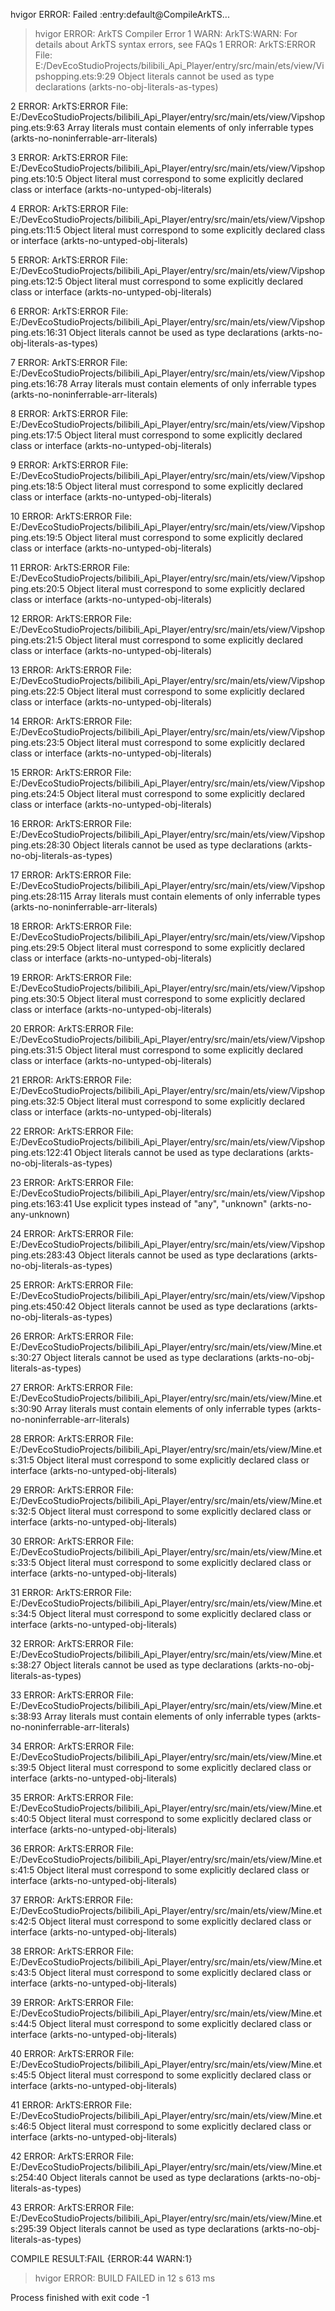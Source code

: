 hvigor ERROR: Failed :entry:default@CompileArkTS... 
> hvigor ERROR: ArkTS Compiler Error
1 WARN: ArkTS:WARN: For details about ArkTS syntax errors, see FAQs
1 ERROR: ArkTS:ERROR File: E:/DevEcoStudioProjects/bilibili_Api_Player/entry/src/main/ets/view/Vipshopping.ets:9:29
 Object literals cannot be used as type declarations (arkts-no-obj-literals-as-types)


2 ERROR: ArkTS:ERROR File: E:/DevEcoStudioProjects/bilibili_Api_Player/entry/src/main/ets/view/Vipshopping.ets:9:63
 Array literals must contain elements of only inferrable types (arkts-no-noninferrable-arr-literals)


3 ERROR: ArkTS:ERROR File: E:/DevEcoStudioProjects/bilibili_Api_Player/entry/src/main/ets/view/Vipshopping.ets:10:5
 Object literal must correspond to some explicitly declared class or interface (arkts-no-untyped-obj-literals)


4 ERROR: ArkTS:ERROR File: E:/DevEcoStudioProjects/bilibili_Api_Player/entry/src/main/ets/view/Vipshopping.ets:11:5
 Object literal must correspond to some explicitly declared class or interface (arkts-no-untyped-obj-literals)


5 ERROR: ArkTS:ERROR File: E:/DevEcoStudioProjects/bilibili_Api_Player/entry/src/main/ets/view/Vipshopping.ets:12:5
 Object literal must correspond to some explicitly declared class or interface (arkts-no-untyped-obj-literals)


6 ERROR: ArkTS:ERROR File: E:/DevEcoStudioProjects/bilibili_Api_Player/entry/src/main/ets/view/Vipshopping.ets:16:31
 Object literals cannot be used as type declarations (arkts-no-obj-literals-as-types)


7 ERROR: ArkTS:ERROR File: E:/DevEcoStudioProjects/bilibili_Api_Player/entry/src/main/ets/view/Vipshopping.ets:16:78
 Array literals must contain elements of only inferrable types (arkts-no-noninferrable-arr-literals)


8 ERROR: ArkTS:ERROR File: E:/DevEcoStudioProjects/bilibili_Api_Player/entry/src/main/ets/view/Vipshopping.ets:17:5
 Object literal must correspond to some explicitly declared class or interface (arkts-no-untyped-obj-literals)


9 ERROR: ArkTS:ERROR File: E:/DevEcoStudioProjects/bilibili_Api_Player/entry/src/main/ets/view/Vipshopping.ets:18:5
 Object literal must correspond to some explicitly declared class or interface (arkts-no-untyped-obj-literals)


10 ERROR: ArkTS:ERROR File: E:/DevEcoStudioProjects/bilibili_Api_Player/entry/src/main/ets/view/Vipshopping.ets:19:5
 Object literal must correspond to some explicitly declared class or interface (arkts-no-untyped-obj-literals)


11 ERROR: ArkTS:ERROR File: E:/DevEcoStudioProjects/bilibili_Api_Player/entry/src/main/ets/view/Vipshopping.ets:20:5
 Object literal must correspond to some explicitly declared class or interface (arkts-no-untyped-obj-literals)


12 ERROR: ArkTS:ERROR File: E:/DevEcoStudioProjects/bilibili_Api_Player/entry/src/main/ets/view/Vipshopping.ets:21:5
 Object literal must correspond to some explicitly declared class or interface (arkts-no-untyped-obj-literals)


13 ERROR: ArkTS:ERROR File: E:/DevEcoStudioProjects/bilibili_Api_Player/entry/src/main/ets/view/Vipshopping.ets:22:5
 Object literal must correspond to some explicitly declared class or interface (arkts-no-untyped-obj-literals)


14 ERROR: ArkTS:ERROR File: E:/DevEcoStudioProjects/bilibili_Api_Player/entry/src/main/ets/view/Vipshopping.ets:23:5
 Object literal must correspond to some explicitly declared class or interface (arkts-no-untyped-obj-literals)


15 ERROR: ArkTS:ERROR File: E:/DevEcoStudioProjects/bilibili_Api_Player/entry/src/main/ets/view/Vipshopping.ets:24:5
 Object literal must correspond to some explicitly declared class or interface (arkts-no-untyped-obj-literals)


16 ERROR: ArkTS:ERROR File: E:/DevEcoStudioProjects/bilibili_Api_Player/entry/src/main/ets/view/Vipshopping.ets:28:30
 Object literals cannot be used as type declarations (arkts-no-obj-literals-as-types)


17 ERROR: ArkTS:ERROR File: E:/DevEcoStudioProjects/bilibili_Api_Player/entry/src/main/ets/view/Vipshopping.ets:28:115
 Array literals must contain elements of only inferrable types (arkts-no-noninferrable-arr-literals)


18 ERROR: ArkTS:ERROR File: E:/DevEcoStudioProjects/bilibili_Api_Player/entry/src/main/ets/view/Vipshopping.ets:29:5
 Object literal must correspond to some explicitly declared class or interface (arkts-no-untyped-obj-literals)


19 ERROR: ArkTS:ERROR File: E:/DevEcoStudioProjects/bilibili_Api_Player/entry/src/main/ets/view/Vipshopping.ets:30:5
 Object literal must correspond to some explicitly declared class or interface (arkts-no-untyped-obj-literals)


20 ERROR: ArkTS:ERROR File: E:/DevEcoStudioProjects/bilibili_Api_Player/entry/src/main/ets/view/Vipshopping.ets:31:5
 Object literal must correspond to some explicitly declared class or interface (arkts-no-untyped-obj-literals)


21 ERROR: ArkTS:ERROR File: E:/DevEcoStudioProjects/bilibili_Api_Player/entry/src/main/ets/view/Vipshopping.ets:32:5
 Object literal must correspond to some explicitly declared class or interface (arkts-no-untyped-obj-literals)


22 ERROR: ArkTS:ERROR File: E:/DevEcoStudioProjects/bilibili_Api_Player/entry/src/main/ets/view/Vipshopping.ets:122:41
 Object literals cannot be used as type declarations (arkts-no-obj-literals-as-types)


23 ERROR: ArkTS:ERROR File: E:/DevEcoStudioProjects/bilibili_Api_Player/entry/src/main/ets/view/Vipshopping.ets:163:41
 Use explicit types instead of "any", "unknown" (arkts-no-any-unknown)


24 ERROR: ArkTS:ERROR File: E:/DevEcoStudioProjects/bilibili_Api_Player/entry/src/main/ets/view/Vipshopping.ets:283:43
 Object literals cannot be used as type declarations (arkts-no-obj-literals-as-types)


25 ERROR: ArkTS:ERROR File: E:/DevEcoStudioProjects/bilibili_Api_Player/entry/src/main/ets/view/Vipshopping.ets:450:42
 Object literals cannot be used as type declarations (arkts-no-obj-literals-as-types)


26 ERROR: ArkTS:ERROR File: E:/DevEcoStudioProjects/bilibili_Api_Player/entry/src/main/ets/view/Mine.ets:30:27
 Object literals cannot be used as type declarations (arkts-no-obj-literals-as-types)


27 ERROR: ArkTS:ERROR File: E:/DevEcoStudioProjects/bilibili_Api_Player/entry/src/main/ets/view/Mine.ets:30:90
 Array literals must contain elements of only inferrable types (arkts-no-noninferrable-arr-literals)


28 ERROR: ArkTS:ERROR File: E:/DevEcoStudioProjects/bilibili_Api_Player/entry/src/main/ets/view/Mine.ets:31:5
 Object literal must correspond to some explicitly declared class or interface (arkts-no-untyped-obj-literals)


29 ERROR: ArkTS:ERROR File: E:/DevEcoStudioProjects/bilibili_Api_Player/entry/src/main/ets/view/Mine.ets:32:5
 Object literal must correspond to some explicitly declared class or interface (arkts-no-untyped-obj-literals)


30 ERROR: ArkTS:ERROR File: E:/DevEcoStudioProjects/bilibili_Api_Player/entry/src/main/ets/view/Mine.ets:33:5
 Object literal must correspond to some explicitly declared class or interface (arkts-no-untyped-obj-literals)


31 ERROR: ArkTS:ERROR File: E:/DevEcoStudioProjects/bilibili_Api_Player/entry/src/main/ets/view/Mine.ets:34:5
 Object literal must correspond to some explicitly declared class or interface (arkts-no-untyped-obj-literals)


32 ERROR: ArkTS:ERROR File: E:/DevEcoStudioProjects/bilibili_Api_Player/entry/src/main/ets/view/Mine.ets:38:27
 Object literals cannot be used as type declarations (arkts-no-obj-literals-as-types)


33 ERROR: ArkTS:ERROR File: E:/DevEcoStudioProjects/bilibili_Api_Player/entry/src/main/ets/view/Mine.ets:38:93
 Array literals must contain elements of only inferrable types (arkts-no-noninferrable-arr-literals)


34 ERROR: ArkTS:ERROR File: E:/DevEcoStudioProjects/bilibili_Api_Player/entry/src/main/ets/view/Mine.ets:39:5
 Object literal must correspond to some explicitly declared class or interface (arkts-no-untyped-obj-literals)


35 ERROR: ArkTS:ERROR File: E:/DevEcoStudioProjects/bilibili_Api_Player/entry/src/main/ets/view/Mine.ets:40:5
 Object literal must correspond to some explicitly declared class or interface (arkts-no-untyped-obj-literals)


36 ERROR: ArkTS:ERROR File: E:/DevEcoStudioProjects/bilibili_Api_Player/entry/src/main/ets/view/Mine.ets:41:5
 Object literal must correspond to some explicitly declared class or interface (arkts-no-untyped-obj-literals)


37 ERROR: ArkTS:ERROR File: E:/DevEcoStudioProjects/bilibili_Api_Player/entry/src/main/ets/view/Mine.ets:42:5
 Object literal must correspond to some explicitly declared class or interface (arkts-no-untyped-obj-literals)


38 ERROR: ArkTS:ERROR File: E:/DevEcoStudioProjects/bilibili_Api_Player/entry/src/main/ets/view/Mine.ets:43:5
 Object literal must correspond to some explicitly declared class or interface (arkts-no-untyped-obj-literals)


39 ERROR: ArkTS:ERROR File: E:/DevEcoStudioProjects/bilibili_Api_Player/entry/src/main/ets/view/Mine.ets:44:5
 Object literal must correspond to some explicitly declared class or interface (arkts-no-untyped-obj-literals)


40 ERROR: ArkTS:ERROR File: E:/DevEcoStudioProjects/bilibili_Api_Player/entry/src/main/ets/view/Mine.ets:45:5
 Object literal must correspond to some explicitly declared class or interface (arkts-no-untyped-obj-literals)


41 ERROR: ArkTS:ERROR File: E:/DevEcoStudioProjects/bilibili_Api_Player/entry/src/main/ets/view/Mine.ets:46:5
 Object literal must correspond to some explicitly declared class or interface (arkts-no-untyped-obj-literals)


42 ERROR: ArkTS:ERROR File: E:/DevEcoStudioProjects/bilibili_Api_Player/entry/src/main/ets/view/Mine.ets:254:40
 Object literals cannot be used as type declarations (arkts-no-obj-literals-as-types)


43 ERROR: ArkTS:ERROR File: E:/DevEcoStudioProjects/bilibili_Api_Player/entry/src/main/ets/view/Mine.ets:295:39
 Object literals cannot be used as type declarations (arkts-no-obj-literals-as-types)


COMPILE RESULT:FAIL {ERROR:44 WARN:1}
> hvigor ERROR: BUILD FAILED in 12 s 613 ms 

Process finished with exit code -1
